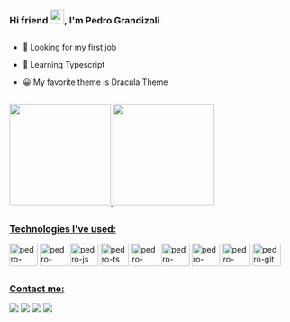 ### Hi friend <img src="https://gist.github.com/arunprakashpj/48aa20057048b46c6f9ba9d114a8b76f/raw/69a9d496f651091a509ea8d9913c4aef5c419afb/Hi.gif" width="25px">, I'm Pedro Grandizoli

##

- 🔭 Looking for my first job

- 🌱 Learning Typescript

- 😀 My favorite theme is Dracula Theme

##

<div>
  <a href="https://github.com/pedroh715">
  <img height="180em" src="https://github-readme-stats.vercel.app/api?username=pedroh715&show_icons=true&theme=dracula"/>
  <img height="180em" src="https://github-readme-stats.vercel.app/api/top-langs/?username=pedroh715&layout=compact&theme=dracula"/>
</div>
  
 ##
  
 ### Technologies I've used:
 <div style="display: inline-block">
  <img align="center" alt="pedro-html5" height="40px" width="50px" src="https://cdn.jsdelivr.net/gh/devicons/devicon/icons/html5/html5-original.svg"/>
  <img align="center" alt="pedro-css3" height="40px" width="50px" src="https://cdn.jsdelivr.net/gh/devicons/devicon/icons/css3/css3-original.svg"/>
  <img align="center" alt="pedro-js" height="40px" width="50px" src="https://cdn.jsdelivr.net/gh/devicons/devicon/icons/javascript/javascript-original.svg"/>
  <img align="center" alt="pedro-ts" height="40px" width="50px" src="https://cdn.jsdelivr.net/gh/devicons/devicon/icons/typescript/typescript-original.svg"/>
  <img align="center" alt="pedro-nodejs" height="40px" width="50px" src="https://cdn.jsdelivr.net/gh/devicons/devicon/icons/nodejs/nodejs-original.svg"/>
  <img align="center" alt="pedro-java" height="40px" width="50px" src="https://cdn.jsdelivr.net/gh/devicons/devicon/icons/java/java-original.svg"/>
  <img align="center" alt="pedro-heroku" height="40px" width="50px" src="https://cdn.jsdelivr.net/gh/devicons/devicon/icons/heroku/heroku-original.svg"/>
  <img align="center" alt="pedro-react" height="40px" width="50px" src="https://cdn.jsdelivr.net/gh/devicons/devicon/icons/react/react-original.svg"/>
  <img align="center" alt="pedro-git" height="40px" width="50px" src="https://cdn.jsdelivr.net/gh/devicons/devicon/icons/git/git-original.svg"/>
 </div>
  
  ##
  
  ### Contact me:
  
  <div>
    <a href="mailto:pedrohenriquecontato04@gmail.com" target="_blank"><img src="https://img.shields.io/badge/Gmail-D14836?style=for-the-badge&logo=gmail&logoColor=white" target="_blank"></a>
    <a href="https://t.me/pedroh715" target="_blank"><img src="https://img.shields.io/badge/Telegram-2CA5E0?style=for-the-badge&logo=telegram&logoColor=white" target="_blank"></a>
    <a href="https://www.instagram.com/pedrohengrandd/" target="_blank"><img src="https://img.shields.io/badge/Instagram-E4405F?style=for-the-badge&logo=instagram&logoColor=white" target="_blank"></a>
    <a href="https://www.linkedin.com/in/pedrograndizoli/" target="_blank"><img src="https://img.shields.io/badge/LinkedIn-0077B5?style=for-the-badge&logo=linkedin&logoColor=white" target="_blank"></a>
  </div>
